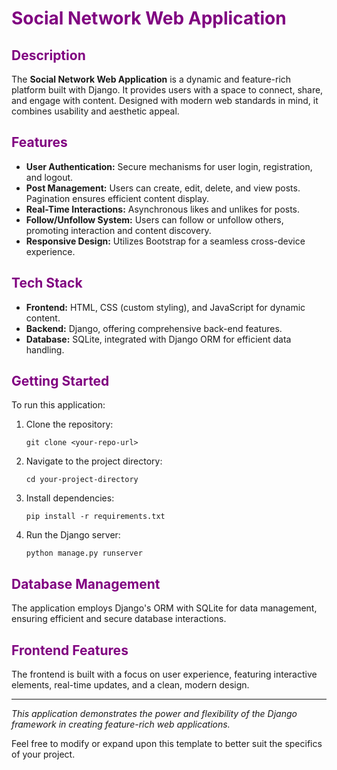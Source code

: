 # <span style="color:purple">Social Network Web Application</span>

## <span style="color:purple">Description</span>

The **Social Network Web Application** is a dynamic and feature-rich platform built with Django. It provides users with a space to connect, share, and engage with content. Designed with modern web standards in mind, it combines usability and aesthetic appeal.

## <span style="color:purple">Features</span>

- **User Authentication:** Secure mechanisms for user login, registration, and logout.
- **Post Management:** Users can create, edit, delete, and view posts. Pagination ensures efficient content display.
- **Real-Time Interactions:** Asynchronous likes and unlikes for posts.
- **Follow/Unfollow System:** Users can follow or unfollow others, promoting interaction and content discovery.
- **Responsive Design:** Utilizes Bootstrap for a seamless cross-device experience.

## <span style="color:purple">Tech Stack</span>

- **Frontend:** HTML, CSS (custom styling), and JavaScript for dynamic content.
- **Backend:** Django, offering comprehensive back-end features.
- **Database:** SQLite, integrated with Django ORM for efficient data handling.

## <span style="color:purple">Getting Started</span>

To run this application:

1. Clone the repository:
    ```
    git clone <your-repo-url>
    ```

2. Navigate to the project directory:
    ```
    cd your-project-directory
    ```

3. Install dependencies:
    ```
    pip install -r requirements.txt
    ```

4. Run the Django server:
    ```
    python manage.py runserver
    ```

## <span style="color:purple">Database Management</span>

The application employs Django's ORM with SQLite for data management, ensuring efficient and secure database interactions.

## <span style="color:purple">Frontend Features</span>

The frontend is built with a focus on user experience, featuring interactive elements, real-time updates, and a clean, modern design.

---

*This application demonstrates the power and flexibility of the Django framework in creating feature-rich web applications.*

Feel free to modify or expand upon this template to better suit the specifics of your project.